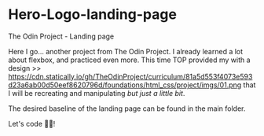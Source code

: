 # Hero-Logo-landing-page
The Odin Project - Landing page

Here I go... another project from The Odin Project.
I already learned a lot about flexbox, and practiced even more.
This time TOP provided my with a design >> https://cdn.statically.io/gh/TheOdinProject/curriculum/81a5d553f4073e593d23a6ab00d50eef8620796d/foundations/html_css/project/imgs/01.png
that I will be recreating and manipulating *but just a little bit*.

 The desired baseline of the landing page can be found in the main folder.

 Let's code 👊🏻!